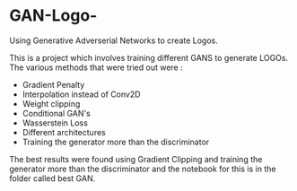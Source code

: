 # GAN-Logo-
Using Generative Adverserial Networks to create Logos.

This is a project which involves training different GANS to generate LOGOs. The various methods that were tried out were : 
- Gradient Penalty
- Interpolation instead of Conv2D
- Weight clipping
- Conditional GAN's 
- Wasserstein Loss
- Different architectures 
- Training the generator more than the discriminator  

The best results were found using Gradient Clipping and training the generator more than the discriminator and the notebook for this is in the folder called best GAN.   
